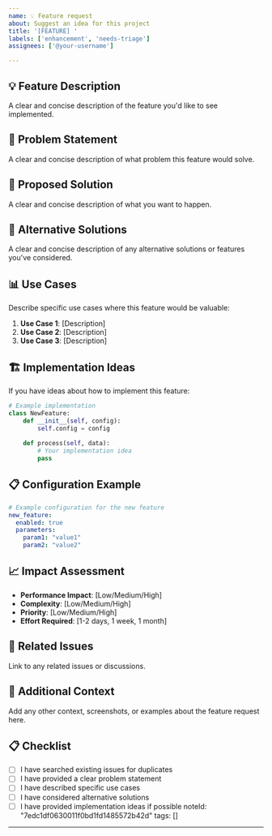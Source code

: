 ```yaml
---
name: 💡 Feature request
about: Suggest an idea for this project
title: '[FEATURE] '
labels: ['enhancement', 'needs-triage']
assignees: ['@your-username']

---
```


## 💡 Feature Description
A clear and concise description of the feature you'd like to see implemented.

## 🎯 Problem Statement
A clear and concise description of what problem this feature would solve.

## 💭 Proposed Solution
A clear and concise description of what you want to happen.

## 🔄 Alternative Solutions
A clear and concise description of any alternative solutions or features you've considered.

## 📊 Use Cases
Describe specific use cases where this feature would be valuable:

1. **Use Case 1**: [Description]
2. **Use Case 2**: [Description]
3. **Use Case 3**: [Description]

## 🏗️ Implementation Ideas
If you have ideas about how to implement this feature:

```python
# Example implementation
class NewFeature:
    def __init__(self, config):
        self.config = config
    
    def process(self, data):
        # Your implementation idea
        pass
```

## 📋 Configuration Example
```yaml
# Example configuration for the new feature
new_feature:
  enabled: true
  parameters:
    param1: "value1"
    param2: "value2"
```

## 📈 Impact Assessment
- **Performance Impact**: [Low/Medium/High]
- **Complexity**: [Low/Medium/High]
- **Priority**: [Low/Medium/High]
- **Effort Required**: [1-2 days, 1 week, 1 month]

## 🔗 Related Issues
Link to any related issues or discussions.

## 📝 Additional Context
Add any other context, screenshots, or examples about the feature request here.

## 📋 Checklist
- [ ] I have searched existing issues for duplicates
- [ ] I have provided a clear problem statement
- [ ] I have described specific use cases
- [ ] I have considered alternative solutions
- [ ] I have provided implementation ideas if possible 
noteId: "7edc1df0630011f0bd1fd1485572b42d"
tags: []

---

 